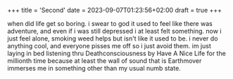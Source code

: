 +++
title = 'Second'
date = 2023-09-07T01:23:56+02:00
draft = true
+++

 when did life get so boring. i swear to god it used to feel like there was adventure, and even if i was still depressed i at least felt something. now i just feel alone, smoking weed helps but isn't like it used to be. i never do anything cool, and everyone pisses me off so i just avoid them. im just laying in bed listening thru Deathconsciousness by Have A Nice Life for the millionth time because at least the wall of sound that is Earthmover immerses me in something other than my usual numb state.
